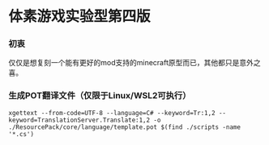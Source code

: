 # 体素游戏实验型第四版

### 初衷
仅仅是想复刻一个能有更好的mod支持的minecraft原型而已，其他都只是意外之喜。

### 生成POT翻译文件（仅限于Linux/WSL2可执行）
```xgettext --from-code=UTF-8 --language=C# --keyword=Tr:1,2 --keyword=TranslationServer.Translate:1,2 -o ./ResourcePack/core/language/template.pot $(find ./scripts -name '*.cs')```
